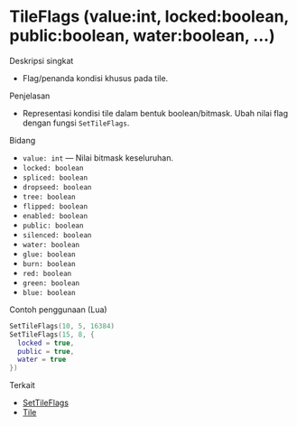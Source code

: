 # TileFlags (value:int, locked:boolean, public:boolean, water:boolean, ...)

Deskripsi singkat
- Flag/penanda kondisi khusus pada tile.

Penjelasan
- Representasi kondisi tile dalam bentuk boolean/bitmask. Ubah nilai flag dengan fungsi `SetTileFlags`.

Bidang
- `value: int` — Nilai bitmask keseluruhan.
- `locked: boolean`
- `spliced: boolean`
- `dropseed: boolean`
- `tree: boolean`
- `flipped: boolean`
- `enabled: boolean`
- `public: boolean`
- `silenced: boolean`
- `water: boolean`
- `glue: boolean`
- `burn: boolean`
- `red: boolean`
- `green: boolean`
- `blue: boolean`

Contoh penggunaan (Lua)
```lua
SetTileFlags(10, 5, 16384)
SetTileFlags(15, 8, {
  locked = true,
  public = true,
  water = true
})
```

Terkait
- [SetTileFlags](../functions/SetTileFlags.md)
- [Tile](../structures/Tile.md)
